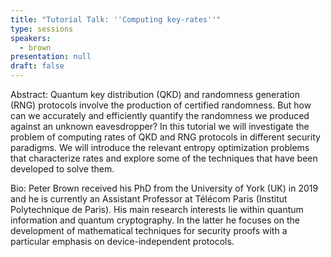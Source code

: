 ```yaml
---
title: "Tutorial Talk: ''Computing key-rates''"
type: sessions
speakers:
  - brown
presentation: null
draft: false
---
```

Abstract: Quantum key distribution (QKD) and randomness generation (RNG) protocols involve the production of certified randomness. But how can we accurately and efficiently quantify the randomness we produced against an unknown eavesdropper? In this tutorial we will investigate the problem of computing rates of QKD and RNG protocols in different security paradigms. We will introduce the relevant entropy optimization problems that characterize rates and explore some of the techniques that have been developed to solve them.  

Bio: Peter Brown received his PhD from the University of York (UK) in 2019 and he is currently an Assistant Professor at Télécom Paris (Institut Polytechnique de Paris). His main research interests lie within quantum information and quantum cryptography. In the latter he focuses on the development of mathematical techniques for security proofs with a particular emphasis on device-independent protocols.


<!-- fields to use above: -->
<!-- videoId: "Vfl9pPh6ipI" -->
<!-- presentation: "/slides/invited-MargaridaPereira.pdf" -->
